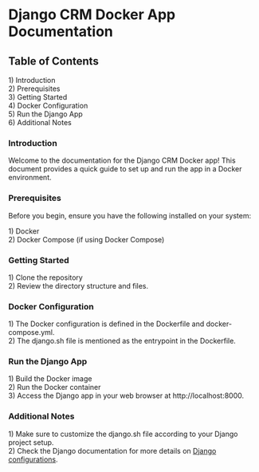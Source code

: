 <html>
<h1> Django CRM Docker App Documentation </h1>
<div>  
<h2>Table of Contents</h2>
<p>1) Introduction</br>
2) Prerequisites</br>
3) Getting Started</br>
4) Docker Configuration</br>
5) Run the Django App</br>
6) Additional Notes</p>
<div>
<h3>Introduction</h3>
Welcome to the documentation for the Django CRM Docker app! This document provides a quick guide to set up and run the app in a Docker environment.
</div>
<div>
<h3>Prerequisites</h3>
<p>Before you begin, ensure you have the following installed on your system:</p>
<p>1) Docker </br>
2) Docker Compose (if using Docker Compose)</p>
</div>
<div>
<h3>Getting Started</h3>
<p>1) Clone the repository </br>
2) Review the directory structure and files. </p>
</div>
<div>
<h3>Docker Configuration</h3>
<p>1) The Docker configuration is defined in the Dockerfile and docker-compose.yml. </br>
2) The django.sh file is mentioned as the entrypoint in the Dockerfile.</p>
</div>
<div>
<h3>Run the Django App</h3>
<p>1) Build the Docker image </br>
2) Run the Docker container </br>
3) Access the Django app in your web browser at http://localhost:8000. </p>
</div>
<div>
<h3>Additional Notes</h3>
1) Make sure to customize the django.sh file according to your Django project setup. </br>
2) Check the Django documentation for more details on <a href = https://django-configurations.readthedocs.io/en/stable/> Django configurations</a>.
</div>
</html>
